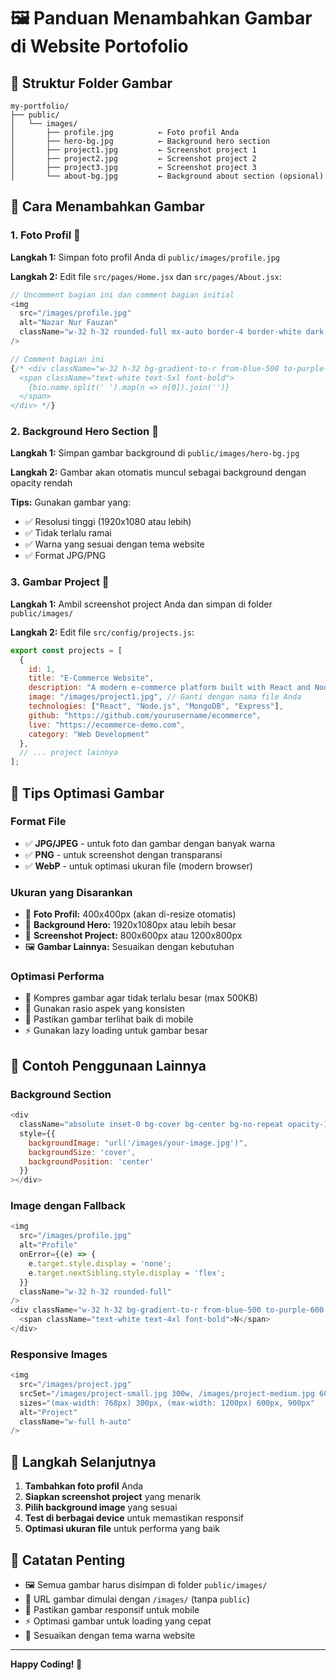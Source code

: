 # 🖼️ Panduan Menambahkan Gambar di Website Portofolio

## 📁 Struktur Folder Gambar

```
my-portfolio/
├── public/
│   └── images/
│       ├── profile.jpg          ← Foto profil Anda
│       ├── hero-bg.jpg          ← Background hero section
│       ├── project1.jpg         ← Screenshot project 1
│       ├── project2.jpg         ← Screenshot project 2
│       ├── project3.jpg         ← Screenshot project 3
│       └── about-bg.jpg         ← Background about section (opsional)
```

## 🎯 Cara Menambahkan Gambar

### 1. **Foto Profil** 👤

**Langkah 1:** Simpan foto profil Anda di `public/images/profile.jpg`

**Langkah 2:** Edit file `src/pages/Home.jsx` dan `src/pages/About.jsx`:

```javascript
// Uncomment bagian ini dan comment bagian initial
<img 
  src="/images/profile.jpg" 
  alt="Nazar Nur Fauzan" 
  className="w-32 h-32 rounded-full mx-auto border-4 border-white dark:border-gray-800 shadow-2xl object-cover"
/>

// Comment bagian ini
{/* <div className="w-32 h-32 bg-gradient-to-r from-blue-500 to-purple-600 rounded-full mx-auto border-4 border-white dark:border-gray-800 shadow-2xl flex items-center justify-center">
  <span className="text-white text-5xl font-bold">
    {bio.name.split(' ').map(n => n[0]).join('')}
  </span>
</div> */}
```

### 2. **Background Hero Section** 🌟

**Langkah 1:** Simpan gambar background di `public/images/hero-bg.jpg`

**Langkah 2:** Gambar akan otomatis muncul sebagai background dengan opacity rendah

**Tips:** Gunakan gambar yang:
- ✅ Resolusi tinggi (1920x1080 atau lebih)
- ✅ Tidak terlalu ramai
- ✅ Warna yang sesuai dengan tema website
- ✅ Format JPG/PNG

### 3. **Gambar Project** 📱

**Langkah 1:** Ambil screenshot project Anda dan simpan di folder `public/images/`

**Langkah 2:** Edit file `src/config/projects.js`:

```javascript
export const projects = [
  {
    id: 1,
    title: "E-Commerce Website",
    description: "A modern e-commerce platform built with React and Node.js",
    image: "/images/project1.jpg", // Ganti dengan nama file Anda
    technologies: ["React", "Node.js", "MongoDB", "Express"],
    github: "https://github.com/yourusername/ecommerce",
    live: "https://ecommerce-demo.com",
    category: "Web Development"
  },
  // ... project lainnya
];
```

## 🎨 Tips Optimasi Gambar

### **Format File**
- ✅ **JPG/JPEG** - untuk foto dan gambar dengan banyak warna
- ✅ **PNG** - untuk screenshot dengan transparansi
- ✅ **WebP** - untuk optimasi ukuran file (modern browser)

### **Ukuran yang Disarankan**
- 👤 **Foto Profil:** 400x400px (akan di-resize otomatis)
- 🌟 **Background Hero:** 1920x1080px atau lebih besar
- 📱 **Screenshot Project:** 800x600px atau 1200x800px
- 🖼️ **Gambar Lainnya:** Sesuaikan dengan kebutuhan

### **Optimasi Performa**
- 📏 Kompres gambar agar tidak terlalu besar (max 500KB)
- 🎯 Gunakan rasio aspek yang konsisten
- 📱 Pastikan gambar terlihat baik di mobile
- ⚡ Gunakan lazy loading untuk gambar besar

## 🔧 Contoh Penggunaan Lainnya

### **Background Section**
```javascript
<div 
  className="absolute inset-0 bg-cover bg-center bg-no-repeat opacity-10"
  style={{
    backgroundImage: "url('/images/your-image.jpg')",
    backgroundSize: 'cover',
    backgroundPosition: 'center'
  }}
></div>
```

### **Image dengan Fallback**
```javascript
<img 
  src="/images/profile.jpg" 
  alt="Profile"
  onError={(e) => {
    e.target.style.display = 'none';
    e.target.nextSibling.style.display = 'flex';
  }}
  className="w-32 h-32 rounded-full"
/>
<div className="w-32 h-32 bg-gradient-to-r from-blue-500 to-purple-600 rounded-full hidden">
  <span className="text-white text-4xl font-bold">N</span>
</div>
```

### **Responsive Images**
```javascript
<img 
  src="/images/project.jpg"
  srcSet="/images/project-small.jpg 300w, /images/project-medium.jpg 600w, /images/project-large.jpg 900w"
  sizes="(max-width: 768px) 300px, (max-width: 1200px) 600px, 900px"
  alt="Project"
  className="w-full h-auto"
/>
```

## 🚀 Langkah Selanjutnya

1. **Tambahkan foto profil** Anda
2. **Siapkan screenshot project** yang menarik
3. **Pilih background image** yang sesuai
4. **Test di berbagai device** untuk memastikan responsif
5. **Optimasi ukuran file** untuk performa yang baik

## 📝 Catatan Penting

- 🖼️ Semua gambar harus disimpan di folder `public/images/`
- 🔗 URL gambar dimulai dengan `/images/` (tanpa `public`)
- 📱 Pastikan gambar responsif untuk mobile
- ⚡ Optimasi gambar untuk loading yang cepat
- 🎨 Sesuaikan dengan tema warna website

---

**Happy Coding! 🎉** 